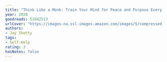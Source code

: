 ```yaml
---
title: "Think Like a Monk: Train Your Mind for Peace and Purpose Every Day"
year: 2020
goodreads: 51942513
urlCover: "https://images-na.ssl-images-amazon.com/images/S/compressed.photo.goodreads.com/books/1600432716i/51942513.jpg"
authors:
- Jay Shetty
tags:
- Self-Help
rating: 3
hasNotes: false
---
```


